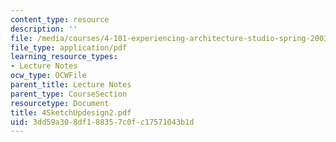 ```yaml
---
content_type: resource
description: ''
file: /media/courses/4-101-experiencing-architecture-studio-spring-2003/3dd59a308df188357c0fc17571043b1d_4SketchUpdesign2.pdf
file_type: application/pdf
learning_resource_types:
- Lecture Notes
ocw_type: OCWFile
parent_title: Lecture Notes
parent_type: CourseSection
resourcetype: Document
title: 4SketchUpdesign2.pdf
uid: 3dd59a30-8df1-8835-7c0f-c17571043b1d
---
```

